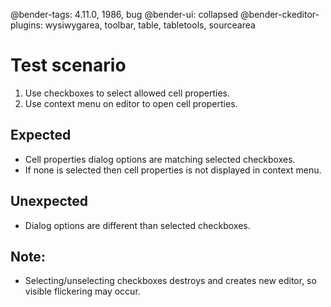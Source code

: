 @bender-tags: 4.11.0, 1986, bug
@bender-ui: collapsed
@bender-ckeditor-plugins: wysiwygarea, toolbar, table, tabletools, sourcearea

# Test scenario

1. Use checkboxes to select allowed cell properties.
1. Use context menu on editor to open cell properties.

## Expected

- Cell properties dialog options are matching selected checkboxes.
- If none is selected then cell properties is not displayed in context menu.

## Unexpected

- Dialog options are different than selected checkboxes.

## Note:

- Selecting/unselecting checkboxes destroys and creates new editor, so visible flickering may occur.

